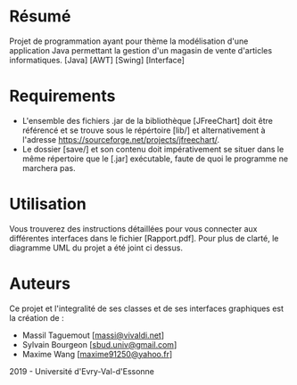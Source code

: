 # Résumé
Projet de programmation ayant pour thème la modélisation d'une application Java permettant la gestion d'un magasin de vente d'articles informatiques.
[Java] [AWT] [Swing] [Interface]

# Requirements
- L'ensemble des fichiers .jar de la bibliothèque [JFreeChart] doit être référencé et se trouve sous le répértoire [lib/] et alternativement à l'adresse https://sourceforge.net/projects/jfreechart/.
- Le dossier [save/] et son contenu doit impérativement se situer dans le même répertoire que le [.jar] exécutable, faute de quoi le programme ne marchera pas.

# Utilisation
Vous trouverez des instructions détaillées pour vous connecter aux différentes interfaces dans le fichier [Rapport.pdf].
Pour plus de clarté, le diagramme UML du projet a été joint ci dessus.

# Auteurs
Ce projet et l'integralité de ses classes et de ses interfaces graphiques est la création de :
- Massil Taguemout		[massi@vivaldi.net]
- Sylvain Bourgeon		[sbud.univ@gmail.com]
- Maxime Wang			    [maxime91250@yahoo.fr]

2019 - Université d'Evry-Val-d'Essonne
